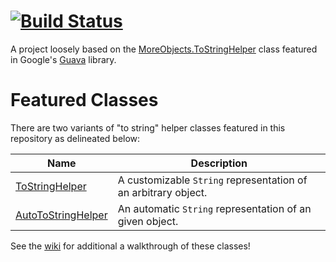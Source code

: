 # [![Build Status](https://travis-ci.org/OliverAbdulrahim/ToStringHelper.svg?branch=build)](https://travis-ci.org/OliverAbdulrahim/ToStringHelper)
A project loosely based on the [MoreObjects.ToStringHelper](https://github.com/google/guava/blob/master/guava/src/com/google/common/base/MoreObjects.java#L136) class featured in Google's [Guava](https://github.com/google/guava) library.

# Featured Classes
There are two variants of "to string" helper classes featured in this repository as delineated below:

| Name | Description |
|------|-------------|
| [ToStringHelper](../../blob/master/src/main/java/functions/ToStringHelper.java) | A customizable `String` representation of an arbitrary object. |
| [AutoToStringHelper](../../blob/master/src/main/java/functions/AutoToStringHelper.java) | An automatic `String` representation of an given object. |

See the [wiki](../../wiki) for additional a walkthrough of these classes!


